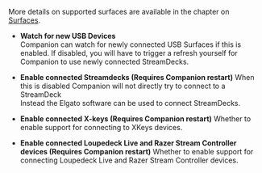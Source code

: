 More details on supported surfaces are available in the chapter on [Surfaces](#7_surfaces.md).

- **Watch for new USB Devices**  
  Companion can watch for newly connected USB Surfaces if this is enabled. If disabled, you will have to trigger a refresh yourself for Companion to use newly connected StreamDecks.

- **Enable connected Streamdecks (Requires Companion restart)**
  When this is disabled Companion will not directly try to connect to a StreamDeck  
  Instead the Elgato software can be used to connect StreamDecks.

- **Enable connected X-keys (Requires Companion restart)**
  Whether to enable support for connecting to XKeys devices.  

- **Enable connected Loupedeck Live and Razer Stream Controller devices (Requires Companion restart)**
  Whether to enable support for connecting Loupedeck Live and Razer Stream Controller devices.
